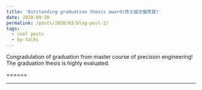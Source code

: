```yaml
---
title: 'Outstanding graduation thesis award(修士論文優秀賞)'
date: 2020-09-30
permalink: /posts/2020/03/blog-post-2/
tags:
  - cool posts
  - by-talks
---
```


Congradulation of graduation from master course of precision engineering!
The graduation thesis is highly evaluated.
 
======

------